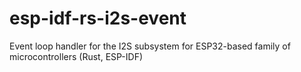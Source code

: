 # esp-idf-rs-i2s-event
Event loop handler for the I2S subsystem for ESP32-based family of microcontrollers (Rust, ESP-IDF)
